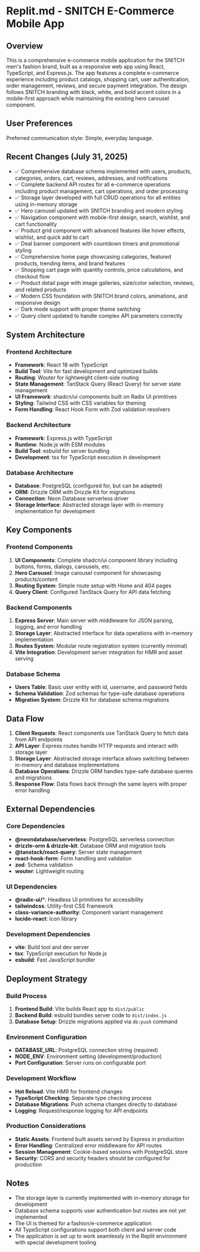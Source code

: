 # Replit.md - SNITCH E-Commerce Mobile App

## Overview

This is a comprehensive e-commerce mobile application for the SNITCH men's fashion brand, built as a responsive web app using React, TypeScript, and Express.js. The app features a complete e-commerce experience including product catalogs, shopping cart, user authentication, order management, reviews, and secure payment integration. The design follows SNITCH branding with black, white, and bold accent colors in a mobile-first approach while maintaining the existing hero carousel component.

## User Preferences

Preferred communication style: Simple, everyday language.

## Recent Changes (July 31, 2025)

- ✅ Comprehensive database schema implemented with users, products, categories, orders, cart, reviews, addresses, and notifications
- ✅ Complete backend API routes for all e-commerce operations including product management, cart operations, and order processing  
- ✅ Storage layer developed with full CRUD operations for all entities using in-memory storage
- ✅ Hero carousel updated with SNITCH branding and modern styling
- ✅ Navigation component with mobile-first design, search, wishlist, and cart functionality
- ✅ Product grid component with advanced features like hover effects, wishlist, and quick add to cart
- ✅ Deal banner component with countdown timers and promotional styling
- ✅ Comprehensive home page showcasing categories, featured products, trending items, and brand features
- ✅ Shopping cart page with quantity controls, price calculations, and checkout flow
- ✅ Product detail page with image galleries, size/color selection, reviews, and related products
- ✅ Modern CSS foundation with SNITCH brand colors, animations, and responsive design
- ✅ Dark mode support with proper theme switching
- ✅ Query client updated to handle complex API parameters correctly

## System Architecture

### Frontend Architecture
- **Framework**: React 18 with TypeScript
- **Build Tool**: Vite for fast development and optimized builds
- **Routing**: Wouter for lightweight client-side routing
- **State Management**: TanStack Query (React Query) for server state management
- **UI Framework**: shadcn/ui components built on Radix UI primitives
- **Styling**: Tailwind CSS with CSS variables for theming
- **Form Handling**: React Hook Form with Zod validation resolvers

### Backend Architecture
- **Framework**: Express.js with TypeScript
- **Runtime**: Node.js with ESM modules
- **Build Tool**: esbuild for server bundling
- **Development**: tsx for TypeScript execution in development

### Database Architecture
- **Database**: PostgreSQL (configured for, but can be adapted)
- **ORM**: Drizzle ORM with Drizzle Kit for migrations
- **Connection**: Neon Database serverless driver
- **Storage Interface**: Abstracted storage layer with in-memory implementation for development

## Key Components

### Frontend Components
1. **UI Components**: Complete shadcn/ui component library including buttons, forms, dialogs, carousels, etc.
2. **Hero Carousel**: Image carousel component for showcasing products/content
3. **Routing System**: Simple route setup with Home and 404 pages
4. **Query Client**: Configured TanStack Query for API data fetching

### Backend Components
1. **Express Server**: Main server with middleware for JSON parsing, logging, and error handling
2. **Storage Layer**: Abstracted interface for data operations with in-memory implementation
3. **Routes System**: Modular route registration system (currently minimal)
4. **Vite Integration**: Development server integration for HMR and asset serving

### Database Schema
- **Users Table**: Basic user entity with id, username, and password fields
- **Schema Validation**: Zod schemas for type-safe database operations
- **Migration System**: Drizzle Kit for database schema migrations

## Data Flow

1. **Client Requests**: React components use TanStack Query to fetch data from API endpoints
2. **API Layer**: Express routes handle HTTP requests and interact with storage layer
3. **Storage Layer**: Abstracted storage interface allows switching between in-memory and database implementations
4. **Database Operations**: Drizzle ORM handles type-safe database queries and migrations
5. **Response Flow**: Data flows back through the same layers with proper error handling

## External Dependencies

### Core Dependencies
- **@neondatabase/serverless**: PostgreSQL serverless connection
- **drizzle-orm & drizzle-kit**: Database ORM and migration tools
- **@tanstack/react-query**: Server state management
- **react-hook-form**: Form handling and validation
- **zod**: Schema validation
- **wouter**: Lightweight routing

### UI Dependencies
- **@radix-ui/***: Headless UI primitives for accessibility
- **tailwindcss**: Utility-first CSS framework
- **class-variance-authority**: Component variant management
- **lucide-react**: Icon library

### Development Dependencies
- **vite**: Build tool and dev server
- **tsx**: TypeScript execution for Node.js
- **esbuild**: Fast JavaScript bundler

## Deployment Strategy

### Build Process
1. **Frontend Build**: Vite builds React app to `dist/public`
2. **Backend Build**: esbuild bundles server code to `dist/index.js`
3. **Database Setup**: Drizzle migrations applied via `db:push` command

### Environment Configuration
- **DATABASE_URL**: PostgreSQL connection string (required)
- **NODE_ENV**: Environment setting (development/production)
- **Port Configuration**: Server runs on configurable port

### Development Workflow
- **Hot Reload**: Vite HMR for frontend changes
- **TypeScript Checking**: Separate type checking process
- **Database Migrations**: Push schema changes directly to database
- **Logging**: Request/response logging for API endpoints

### Production Considerations
- **Static Assets**: Frontend built assets served by Express in production
- **Error Handling**: Centralized error middleware for API routes
- **Session Management**: Cookie-based sessions with PostgreSQL store
- **Security**: CORS and security headers should be configured for production

## Notes

- The storage layer is currently implemented with in-memory storage for development
- Database schema supports user authentication but routes are not yet implemented
- The UI is themed for a fashion/e-commerce application
- All TypeScript configurations support both client and server code
- The application is set up to work seamlessly in the Replit environment with special development tooling